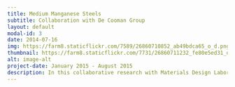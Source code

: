 ```yaml
---
title: Medium Manganese Steels
subtitle: Collaboration with De Cooman Group
layout: default
modal-id: 3
date: 2014-07-16
img: https://farm8.staticflickr.com/7589/26860710852_ab49bdca65_o_d.png
thumbnail: https://farm8.staticflickr.com/7731/26860711232_fe80e5ed31_o_d.png
alt: image-alt
project-date: January 2015 - August 2015
description: In this collaborative research with Materials Design Laboratory (GIFT), we employed models and experiments to shed light on intricate deformation behavior of multiphase medium manganese steels.
---
```

